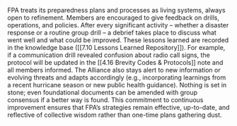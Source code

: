 FPA treats its preparedness plans and processes as living systems, always open to refinement. Members are encouraged to give feedback on drills, operations, and policies. After every significant activity – whether a disaster response or a routine group drill – a debrief takes place to discuss what went well and what could be improved. These lessons learned are recorded in the knowledge base ([[7.10 Lessons Learned Repository]]). For example, if a communication drill revealed confusion about radio call signs, the protocol will be updated in the [[4.16 Brevity Codes & Protocols]] note and all members informed. The Alliance also stays alert to new information or evolving threats and adapts accordingly (e.g., incorporating learnings from a recent hurricane season or new public health guidance). Nothing is set in stone; even foundational documents can be amended with group consensus if a better way is found. This commitment to continuous improvement ensures that FPA’s strategies remain effective, up-to-date, and reflective of collective wisdom rather than one-time plans gathering dust.